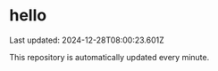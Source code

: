 # hello
Last updated: 2024-12-28T08:00:23.601Z

This repository is automatically updated every minute.